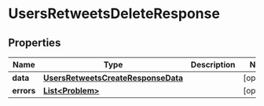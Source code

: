 

# UsersRetweetsDeleteResponse


## Properties

Name | Type | Description | Notes
------------ | ------------- | ------------- | -------------
**data** | [**UsersRetweetsCreateResponseData**](UsersRetweetsCreateResponseData.md) |  |  [optional]
**errors** | [**List&lt;Problem&gt;**](Problem.md) |  |  [optional]



